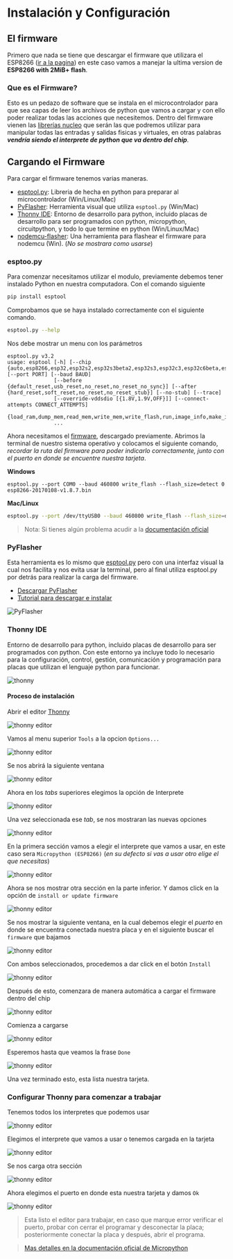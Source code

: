 # Instalación y Configuración

## El firmware

Primero que nada se tiene que descargar el firmware que utilizara el ESP8266 ([ir a la pagina](https://micropython.org/download/esp8266/)) en este caso vamos a manejar la ultima version de **ESP8266 with 2MiB+ flash**.

### Que es el Firmware?

Esto es un pedazo de software que se instala en el microcontrolador para que sea capas de leer los archivos de python que vamos a cargar y con ello poder realizar todas las acciones que necesitemos. Dentro del firmware vienen las [librerías nucleo](http://docs.micropython.org/en/latest/library/index.html) que serán las que podremos utilizar para manipular todas las entradas y salidas fisicas y virtuales, en otras palabras _**vendría siendo el interprete de python que va dentro del chip**_.

## Cargando el Firmware

Para cargar el firmware tenemos varias maneras.

- [esptool.py](https://github.com/espressif/esptool): Libreria de hecha en python para preparar al microcontrolador (Win/Linux/Mac)
- [PyFlasher](https://github.com/marcelstoer/nodemcu-pyflasher): Herramienta visual que utiliza `esptool.py` (Win/Mac)
- [Thonny IDE](https://thonny.org): Entorno de desarrollo para python, incluido placas de desarrollo para ser programados con python, micropython, circuitpython, y todo lo que termine en python (Win/Linux/Mac)
- [nodemcu-flasher](https://github.com/nodemcu/nodemcu-flasher): Una herramienta para flashear el firmware para nodemcu (Win). (*No se mostrara como usarse*)


### esptoo.py

Para comenzar necesitamos utilizar el modulo, previamente debemos tener instalado Python en nuestra computadora. Con el comando siguiente

```bash
pip install esptool
```

Comprobamos que se haya instalado correctamente con el siguiente comando.

```bash
esptool.py --help
```

Nos debe mostrar un menu con los parámetros

```
esptool.py v3.2
usage: esptool [-h] [--chip {auto,esp8266,esp32,esp32s2,esp32s3beta2,esp32s3,esp32c3,esp32c6beta,esp32h2,esp8684}] [--port PORT] [--baud BAUD]
               [--before {default_reset,usb_reset,no_reset,no_reset_no_sync}] [--after {hard_reset,soft_reset,no_reset,no_reset_stub}] [--no-stub] [--trace]
               [--override-vddsdio [{1.8V,1.9V,OFF}]] [--connect-attempts CONNECT_ATTEMPTS]
               {load_ram,dump_mem,read_mem,write_mem,write_flash,run,image_info,make_image,elf2image,read_mac,chip_id,flash_id,read_flash_status,write_flash_status,read_flash,verify_flash,erase_flash,erase_region,merge_bin,version,get_security_info}
               ...
```

Ahora necesitamos el [firmware](#el-firmware), descargado previamente. Abrimos la terminal de nuestro sistema operativo y colocamos el siguiente comando, *recordar la ruta del firmware para poder indicarlo correctamente, junto con el puerto en donde se encuentre nuestra tarjeta*. 

**Windows**

```
esptool.py --port COM0 --baud 460800 write_flash --flash_size=detect 0 esp8266-20170108-v1.8.7.bin
```

**Mac/Linux**

```bash
esptool.py --port /dev/ttyUSB0 --baud 460800 write_flash --flash_size=detect 0 esp8266-20170108-v1.8.7.bin
```

> Nota: Si tienes algún problema acudir a la [documentación oficial](http://docs.micropython.org/en/latest/esp8266/tutorial/intro.html#deploying-the-firmware)

### PyFlasher

Esta herramienta es lo mismo que [esptool.py](#esptoopy) pero con una interfaz visual la cual nos facilita y nos evita usar la terminal, pero al final utiliza esptool.py por detrás para realizar la carga del firmware.

- [Descargar PyFlasher](https://github.com/marcelstoer/nodemcu-pyflasher/releases/)
- [Tutorial para descargar e instalar](https://youtu.be/vCJuVQGwDYw)

![PyFlasher](https://raw.githubusercontent.com/marcelstoer/nodemcu-pyflasher/master/images/gui.png)

### Thonny IDE

Entorno de desarrollo para python, incluido placas de desarrollo para ser programados con python. Con este entorno ya incluye todo lo necesario para la configuración, control, gestión, comunicación y programación para placas que utilizan el lenguaje python para funcionar.

![thonny](https://thonny.org/img/screenshot.png)

#### Proceso de instalación

Abrir el editor [Thonny](#thonny-ide)

![thonny editor](imgs/Thonny_0.png)

Vamos al menu superior `Tools` a la opcion `Options...`

![thonny editor](imgs/Thonny_1.png)

Se nos abrirá la siguiente ventana

![thonny editor](imgs/Thonny_00.png)

Ahora en los *tabs* superiores elegimos la opción de Interprete

![thonny editor](imgs/Thonny_2.png)

Una vez seleccionada ese *tab*, se nos mostraran las nuevas opciones

![thonny editor](imgs/Thonny_3.png)

En la primera sección vamos a elegir el interprete que vamos a usar, en este caso sera `Micropython (ESP8266)` (*en su defecto si vas a usar otro elige el que necesitas*)

![thonny editor](imgs/Thonny_4.png)

Ahora se nos mostrar otra sección en la parte inferior. Y damos click en la opción de `install or update firmware`

![thonny editor](imgs/Thonny_7.png)

Se nos mostrar la siguiente ventana, en la cual debemos elegir el *puerto* en donde se encuentra conectada nuestra placa y en el siguiente buscar el `firmware` que bajamos

![thonny editor](imgs/Thonny_8.png)

Con ambos seleccionados, procedemos a dar click en el botón `Install`

![thonny editor](imgs/Thonny_9.png)

Después de esto, comenzara de manera automática a cargar el firmware dentro del chip

![thonny editor](imgs/Thonny_10.png)

Comienza a cargarse

![thonny editor](imgs/Thonny_13.png)

Esperemos hasta que veamos la frase `Done`

![thonny editor](imgs/Thonny_14.png)

Una vez terminado esto, esta lista nuestra tarjeta.

### Configurar Thonny para comenzar a trabajar

Tenemos todos los interpretes que podemos usar

![thonny editor](imgs/Thonny_3.png)

Elegimos el interprete que vamos a usar o tenemos cargada en la tarjeta

![thonny editor](imgs/Thonny_4.png)

Se nos carga otra sección

![thonny editor](imgs/Thonny_5.png)

Ahora elegimos el puerto en donde esta nuestra tarjeta y damos `Ok`

![thonny editor](imgs/Thonny_6.png)

> Esta listo el editor para trabajar, en caso que marque error verificar el puerto, probar con cerrar el programar y desconectar la placa; posteriormente conectar la placa y después, abrir el programa.

> [Mas detalles en la documentación oficial de Micropython](http://docs.micropython.org/en/latest/esp8266/general.html)